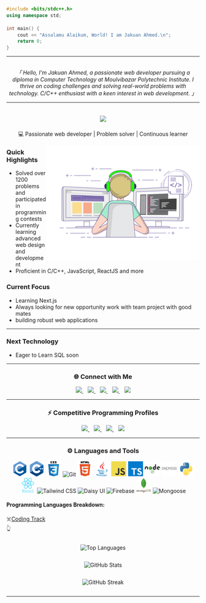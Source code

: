 ```cpp
#include <bits/stdc++.h>
using namespace std;

int main() {
    cout << "Assalamu Alaikum, World! I am Jakuan Ahmed.\n";
    return 0;
}
```

<!-- Introduction -->
<hr/>
<p align="center">
  <br>
  <em>
    「 Hello, I'm Jakuan Ahmed, a passionate web developer pursuing a diploma in Computer Technology at Moulvibazar Polytechnic Institute. I thrive on coding challenges and solving real-world problems with technology. C/C++ enthusiast with a keen interest in web development. 」
  </em>
  <br>
</p>
<hr/>

<!-- Typing Animation -->
<h2 align="center">
  <a href="https://git.io/typing-svg">
    <img src="https://readme-typing-svg.herokuapp.com?lines=I+am+Jakuan+Ahmed;I+aspire+to+be+a+Software+Engineer;Currently+learning+advanced+web+development;Passionate+about+problem-solving+and+programming;">
  </a>
</h2>

<!-- Overview Section -->
<p align="center">
  💻 Passionate web developer | Problem solver | Continuous learner
</p>

<!-- Profile Image -->
<img align="right" alt="Coding" width="400" src="https://raw.githubusercontent.com/devSouvik/devSouvik/master/gif3.gif">

<!-- Quick Highlights -->
<h3>Quick Highlights</h3>
<ul>
  <li>Solved over 1200 problems and participated in programming contests</li>
  <li>Currently learning advanced web design and development</li>
  <li>Proficient in C/C++, JavaScript, ReactJS and more</li>
</ul>

<!-- Current Focus -->
<h3>Current Focus</h3>
<ul>
  <li>Learning Next.js</li>
  <li>Always looking for new opportunity work with team project with good mates</li>
  <li> building robust web applications</li>
</ul>

<hr />

<!--Next Move-->
<h3>Next Technology</h3>
<ul>
  <li>Eager to Learn SQL soon</li>
</ul>

<hr />

<!-- Connect with Me -->
<h3 align="center">🌐 Connect with Me</h3>
<p align="center">
  <a href="mailto:jakuanultimate777@gmail.com">
    <img src="https://img.shields.io/badge/Email-jakuanultimate777%40gmail.com-red?style=flat-square&logo=gmail">
  </a>&nbsp;&nbsp;
  <a href="https://www.linkedin.com/in/jakuanahmed7/">
    <img src="https://img.shields.io/badge/LinkedIn-Jakuan%20Ahmed-blue?style=flat-square&logo=linkedin">
  </a>&nbsp;&nbsp;
  <a href="https://www.facebook.com/fullinverse/">
    <img src="https://img.shields.io/badge/Facebook-Jakuan%20Ahmed-blue?style=flat-square&logo=facebook">
  </a>&nbsp;&nbsp;
  <a href="https://www.instagram.com/fullinverse/">
    <img src="https://img.shields.io/badge/Instagram-fullinverse-blue?style=flat-square&logo=instagram">
  </a>&nbsp;&nbsp;
  <a href="https://discord.gg/JAKUAN-AHMED">
    <img src="https://img.shields.io/badge/Discord-Jakuan%20Ahmed-blue?style=flat-square&logo=discord">
  </a>
</p>

<hr />

<!-- Competitive Programming Profiles -->
<h3 align="center">⚡ Competitive Programming Profiles</h3>
<p align="center">
  <a href="https://codeforces.com/profile/rollno_infinity">
    <img src="https://img.shields.io/badge/Codeforces-rollno_infinity-blue?style=flat-square&logo=codeforces">
  </a>&nbsp;&nbsp;
  <a href="https://www.hackerrank.com/profile/rollno_infinity">
    <img src="https://img.shields.io/badge/HackerRank-rollno_infinity-blue?style=flat-square&logo=hackerrank">
  </a>&nbsp;&nbsp;
  <a href="https://leetcode.com/u/nexxerjm111/">
    <img src="https://img.shields.io/badge/LeetCode-nexxerjm111-blue?style=flat-square&logo=leetcode">
  </a>&nbsp;&nbsp;
  <a href="https://www.codechef.com/users/dark_revenge">
    <img src="https://img.shields.io/badge/CodeChef-dark_revenge-blue?style=flat-square&logo=codechef">
  </a>
</p>

<hr />

<!-- Languages and Tools -->
<h3 align="center">⚙️ Languages and Tools</h3>
<p align="center">
  <img src="https://raw.githubusercontent.com/devicons/devicon/master/icons/c/c-original.svg" alt="C" width="40" height="40"/>
  <img src="https://raw.githubusercontent.com/devicons/devicon/master/icons/cplusplus/cplusplus-original.svg" alt="C++" width="40" height="40"/>
  <img src="https://raw.githubusercontent.com/devicons/devicon/master/icons/css3/css3-original-wordmark.svg" alt="CSS" width="40" height="40"/>
  <img src="https://www.vectorlogo.zone/logos/git-scm/git-scm-icon.svg" alt="Git" width="40" height="40"/>
  <img src="https://raw.githubusercontent.com/devicons/devicon/master/icons/html5/html5-original-wordmark.svg" alt="HTML5" width="40" height="40"/>
  <img src="https://raw.githubusercontent.com/devicons/devicon/master/icons/java/java-original.svg" alt="Java" width="40" height="40"/>
  <img src="https://raw.githubusercontent.com/devicons/devicon/master/icons/javascript/javascript-original.svg" alt="JavaScript" width="40" height="40"/>
  <img src="https://raw.githubusercontent.com/devicons/devicon/master/icons/typescript/typescript-original.svg" alt="TypeScript" width="40" height="40"/>
  <img src="https://raw.githubusercontent.com/devicons/devicon/master/icons/nodejs/nodejs-original-wordmark.svg" alt="Node.js" width="40" height="40"/>
  <img src="https://raw.githubusercontent.com/devicons/devicon/master/icons/express/express-original-wordmark.svg" alt="Express.js" width="40" height="40"/>
  <img src="https://raw.githubusercontent.com/devicons/devicon/master/icons/python/python-original.svg" alt="Python" width="40" height="40"/>
  <img src="https://raw.githubusercontent.com/devicons/devicon/master/icons/react/react-original-wordmark.svg" alt="React" width="40" height="40"/>
  <img src="https://www.vectorlogo.zone/logos/tailwindcss/tailwindcss-icon.svg" alt="Tailwind CSS" width="40" height="40"/>
  <img src="https://i.ibb.co/nCnXvB2/daisy.png" alt="Daisy UI" width="40" height="40"/>
  <img src="https://www.vectorlogo.zone/logos/firebase/firebase-icon.svg" alt="Firebase" width="40" height="40"/>
  <img src="https://raw.githubusercontent.com/devicons/devicon/master/icons/mongodb/mongodb-original-wordmark.svg" alt="MongoDB" width="40" height="40"/>
  <img src="https://avatars.githubusercontent.com/u/7552965?s=200&v=4" alt="Mongoose" width="40" height="40"/>
</p>

#### Programming Languages Breakdown:
☠️[Coding Track](!https://wakatime.com/badge/user/1f99e3c3-a0b5-4fbd-a0bf-2fad9df437e4.svg)
<br/>
👆




<!-- GitHub Stats -->
<div style="display: flex; flex-direction: column; align-items: center;">
  <p align="center">
    <img src="https://github-readme-stats.vercel.app/api/top-langs/?username=JAKUAN-AHMED&layout=compact&hide=html&theme=radical" alt="Top Languages" />
  </p>

  <p align="center">
    <img src="https://github-readme-stats.vercel.app/api?username=JAKUAN-AHMED&show_icons=true&theme=radical" alt="GitHub Stats" />
  </p>

  <p align="center">
    <img src="https://github-readme-streak-stats.herokuapp.com/?user=JAKUAN-AHMED&theme=radical" alt="GitHub Streak" />
  </p>
</div>


<hr />
